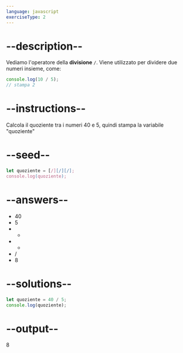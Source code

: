 ```yaml
---
language: javascript
exerciseType: 2
---
```


# --description--

Vediamo l'operatore della **divisione** `/`.
Viene utilizzato per dividere due numeri insieme, come:
```javascript
console.log(10 / 5);
// stampa 2
```

# --instructions--

Calcola il quoziente tra i numeri 40 e 5, quindi stampa la variabile "quoziente"

# --seed--

```javascript
let quoziente = [/][/][/];
console.log(quoziente);
```

# --answers--

- 40
- 5
-  + 
-  * 
-  / 
- 8

# --solutions--

```javascript
let quoziente = 40 / 5;
console.log(quoziente);
```

# --output--

8
